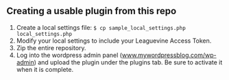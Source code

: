 ## Creating a usable plugin from this repo ##

1. Create a local settings file:
    ```$ cp sample_local_settings.php local_settings.php```
2. Modify your local settings to include your Leaguevine Access Token.
3. Zip the entire repository.
4. Log into the wordpress admin panel (www.mywordpressblog.com/wp-admin) and upload the plugin under the plugins tab. Be sure to activate it when it is complete.
